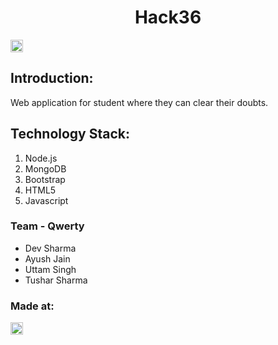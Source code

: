 

<h1 align="center">Hack36</h1>
<p align="center">
</p>

<a href="https://hack36.com"> <img src="http://bit.ly/BuiltAtHack36" height=20px> </a>


## Introduction:
  Web application for student where they can clear their doubts.


## Technology Stack:
  1) Node.js
  2) MongoDB
  3) Bootstrap
  4) HTML5
  5) Javascript
  
### Team - Qwerty

* Dev Sharma
* Ayush Jain
* Uttam Singh
* Tushar Sharma
  


### Made at:
<a href="https://hack36.com"> <img src="http://bit.ly/BuiltAtHack36" height=20px> </a>
